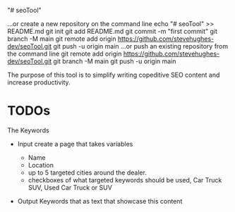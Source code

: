 "# seoTool" 

…or create a new repository on the command line
echo "# seoTool" >> README.md
git init
git add README.md
git commit -m "first commit"
git branch -M main
git remote add origin https://github.com/stevehughes-dev/seoTool.git
git push -u origin main
…or push an existing repository from the command line
git remote add origin https://github.com/stevehughes-dev/seoTool.git
git branch -M main
git push -u origin main

The purpose of this tool is to simplify writing copeditive SEO content and increase productivity. 

# TODOs

The Keywords
- Input create a page that takes variables
    * Name
    * Location
    * up to 5 targeted cities around the dealer. 
    * checkboxes of what targeted keywords should be used, Car Truck SUV, Used Car Truck or SUV

- Output Keywords that as text that showcase this content

